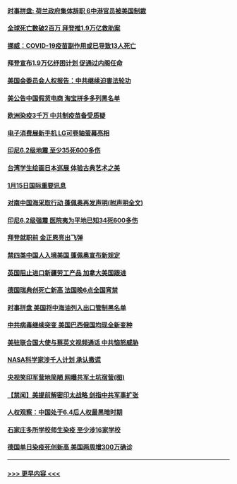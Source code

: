 #### [时事拼盘: 荷兰政府集体辞职 6中港官员被美国制裁](../pages/prog202/a103033063.md?t=01160851) 
#### [全球死亡数破2百万 拜登推1.9万亿救助案](../pages/prog202/a103033050.md?t=01160851) 
#### [挪威：COVID-19疫苗副作用或已导致13人死亡](../pages/prog202/a103032989.md?t=01160851) 
#### [拜登宣布1.9万亿纾困计划 促通过内阁任命](../pages/prog202/a103032902.md?t=01160851) 
#### [美国会委员会人权报告：中共继续迫害法轮功](../pages/prog202/a103032900.md?t=01160851) 
#### [美公告中国假货电商 淘宝拼多多列黑名单](../pages/prog202/a103032892.md?t=01160851) 
#### [欧洲染疫3千万 中共制疫苗备受质疑](../pages/prog202/a103032868.md?t=01160851) 
#### [电子消费展新手机 LG可卷轴萤幕亮相](../pages/prog202/a103032862.md?t=01160851) 
#### [印尼6.2级地震 至少35死600多伤](../pages/prog202/a103032858.md?t=01160851) 
#### [台湾学生绘画日本巡展 体验古典艺术之美](../pages/prog202/a103032810.md?t=01160851) 
#### [1月15日国际重要讯息](../pages/prog202/a103032706.md?t=01160851) 
#### [对南中国海采取行动 蓬佩奥再发声明(附声明全文)](../pages/prog202/a103032622.md?t=01160851) 
#### [印尼6.2级强震 医院夷为平地已知34死600多伤](../pages/prog202/a103032580.md?t=01160851) 
#### [拜登就职前 金正恩亮出飞弹](../pages/prog202/a103032472.md?t=01160851) 
#### [禁四类中国人入境美国 蓬佩奥宣布新规定](../pages/prog202/a103032438.md?t=01160851) 
#### [英国阻止进口新疆劳工产品 加拿大美国跟进](../pages/prog202/a103032303.md?t=01160851) 
#### [德国瑞典创死亡新高 法国晚6点全国宵禁](../pages/prog202/a103032350.md?t=01160851) 
#### [时事拼盘 美国将中海油列入出口管制黑名单](../pages/prog202/a103032335.md?t=01160851) 
#### [中共病毒继续突变 美国巴西俄国均现全新变种](../pages/prog202/a103032261.md?t=01160851) 
#### [美驻联合国大使与蔡英文视频通话 中共恼怒威胁](../pages/prog202/a103032252.md?t=01160851) 
#### [NASA科学家涉千人计划 承认撒谎](../pages/prog202/a103032247.md?t=01160851) 
#### [央视笑印军营地简陋 网曝共军土坑宿营(图)](../pages/prog202/a103032110.md?t=01160851) 
#### [【禁闻】美提前解密印太战略 剑指中共军事扩张](../pages/prog202/a103032154.md?t=01160851) 
#### [人权观察：中国处于6.4后人权最黑暗时期](../pages/prog202/a103032136.md?t=01160851) 
#### [石家庄多所学校师生染疫 至少涉16家学校](../pages/prog202/a103032145.md?t=01160851) 
#### [德国单日染疫死创新高 美国两周增300万确诊](../pages/prog202/a103032132.md?t=01160851) 

----
#### [ >>> 更早内容 <<< ](../indexes/prog202-earlier.md)
